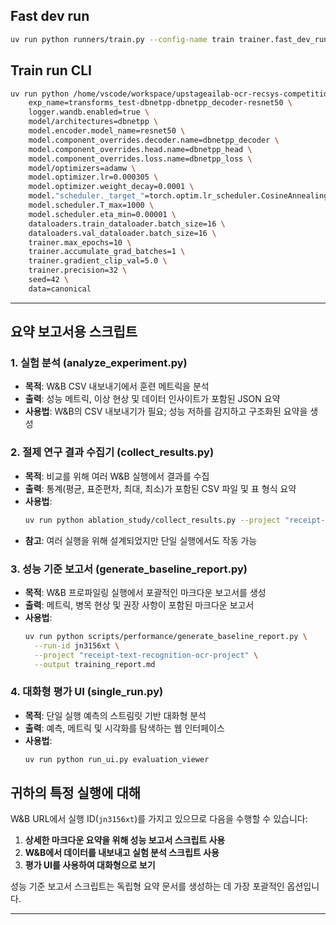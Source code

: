## Fast dev run
```bash
uv run python runners/train.py --config-name train trainer.fast_dev_run=true
```

## Train run CLI
```bash
uv run python /home/vscode/workspace/upstageailab-ocr-recsys-competition-ocr-2/runners/train.py \
    exp_name=transforms_test-dbnetpp-dbnetpp_decoder-resnet50 \
    logger.wandb.enabled=true \
    model/architectures=dbnetpp \
    model.encoder.model_name=resnet50 \
    model.component_overrides.decoder.name=dbnetpp_decoder \
    model.component_overrides.head.name=dbnetpp_head \
    model.component_overrides.loss.name=dbnetpp_loss \
    model/optimizers=adamw \
    model.optimizer.lr=0.000305 \
    model.optimizer.weight_decay=0.0001 \
    model."scheduler._target_"=torch.optim.lr_scheduler.CosineAnnealingLR \
    model.scheduler.T_max=1000 \
    model.scheduler.eta_min=0.00001 \
    dataloaders.train_dataloader.batch_size=16 \
    dataloaders.val_dataloader.batch_size=16 \
    trainer.max_epochs=10 \
    trainer.accumulate_grad_batches=1 \
    trainer.gradient_clip_val=5.0 \
    trainer.precision=32 \
    seed=42 \
    data=canonical
```
----


## 요약 보고서용 스크립트

### 1. **실험 분석** (analyze_experiment.py)
- **목적**: W&B CSV 내보내기에서 훈련 메트릭을 분석
- **출력**: 성능 메트릭, 이상 현상 및 데이터 인사이트가 포함된 JSON 요약
- **사용법**: W&B의 CSV 내보내기가 필요; 성능 저하를 감지하고 구조화된 요약을 생성

### 2. **절제 연구 결과 수집기** (collect_results.py)
- **목적**: 비교를 위해 여러 W&B 실행에서 결과를 수집
- **출력**: 통계(평균, 표준편차, 최대, 최소)가 포함된 CSV 파일 및 표 형식 요약
- **사용법**:
  ```bash
  uv run python ablation_study/collect_results.py --project "receipt-text-recognition-ocr-project" --output training_summary.csv
  ```
- **참고**: 여러 실행을 위해 설계되었지만 단일 실행에서도 작동 가능

### 3. **성능 기준 보고서** (generate_baseline_report.py)
- **목적**: W&B 프로파일링 실행에서 포괄적인 마크다운 보고서를 생성
- **출력**: 메트릭, 병목 현상 및 권장 사항이 포함된 마크다운 보고서
- **사용법**:
  ```bash
  uv run python scripts/performance/generate_baseline_report.py \
    --run-id jn3156xt \
    --project "receipt-text-recognition-ocr-project" \
    --output training_report.md
  ```

### 4. **대화형 평가 UI** (single_run.py)
- **목적**: 단일 실행 예측의 스트림릿 기반 대화형 분석
- **출력**: 예측, 메트릭 및 시각화를 탐색하는 웹 인터페이스
- **사용법**:
  ```bash
  uv run python run_ui.py evaluation_viewer
  ```

## 귀하의 특정 실행에 대해

W&B URL에서 실행 ID(`jn3156xt`)를 가지고 있으므로 다음을 수행할 수 있습니다:

1. **상세한 마크다운 요약을 위해 성능 보고서 스크립트 사용**
2. **W&B에서 데이터를 내보내고 실험 분석 스크립트 사용**
3. **평가 UI를 사용하여 대화형으로 보기**

성능 기준 보고서 스크립트는 독립형 요약 문서를 생성하는 데 가장 포괄적인 옵션입니다.




----
